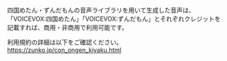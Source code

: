 四国めたん・ずんだもんの音声ライブラリを用いて生成した音声は、
「VOICEVOX:四国めたん」「VOICEVOX:ずんだもん」とそれぞれクレジットを記載すれば、商用・非商用で利用可能です。

利用規約の詳細は以下をご確認ください。
https://zunko.jp/con_ongen_kiyaku.html
